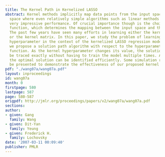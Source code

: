 ```yaml
---
title: The Kernel Path in Kernelized LASSO
abstract: Kernel methods implicitly map data points from the input space to some feature
  space where even relatively simple algorithms such as linear methods can deliver
  very impressive performance. Of crucial importance though is the choice of the kernel
  function, which determines the mapping between the input space and the feature space.
  The past few years have seen many efforts in learning either the kernel function
  or the kernel matrix. In this paper, we study the problem of learning the kernel
  hyperparameter in the context of the kernelized LASSO regression model. Specifically,
  we propose a solution path algorithm with respect to the hyperparameter of the kernel
  function. As the kernel hyperparameter changes its value, the solution path can
  be traced exactly without having to train the model multiple times. As a result,
  the optimal solution can be identified efficiently. Some simulation results will
  be presented to demonstrate the effectiveness of our proposed kernel path algorithm.
pdf: "./wang07a/wang07a.pdf"
layout: inproceedings
id: wang07a
month: 0
firstpage: 580
lastpage: 587
page: 580-587
origpdf: http://jmlr.org/proceedings/papers/v2/wang07a/wang07a.pdf
sections: 
author:
- given: Gang
  family: Wang
- given: Dit-Yan
  family: Yeung
- given: Frederick H.
  family: Lochovsky
date: '2007-03-11 00:09:40'
publisher: PMLR
---
```

